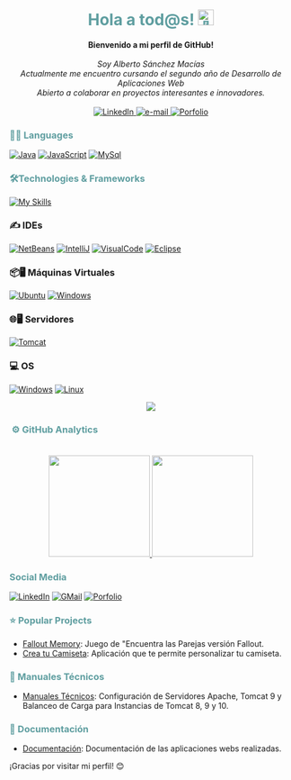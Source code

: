 <h1 align="center" style="color: #5F9EA0;">Hola a tod@s! <img src="" width="28px" alt="👋"></h1>

<p align="center">
    <b>Bienvenido a mi perfil de GitHub!</b><br><br>
    <i>
        Soy Alberto S&aacute;nchez Mac&iacute;as<br>
        Actualmente me encuentro cursando el segundo año de Desarrollo de Aplicaciones Web<br>
        Abierto a colaborar en proyectos interesantes e innovadores.<br>
    </i><br>
    <a href="https://www.linkedin.com/in/alberto-sánchez-macías">
        <img src="https://img.shields.io/badge/LinkedIn-blue?style=flat-square&logo=linkedin" alt="LinkedIn">
    </a>
    <a href="mailto:sanchezmacias11@gmail.com">
        <img src="https://img.shields.io/badge/Email-blue?style=flat-square&logo=gmail&logoColor=white" alt="e-mail">
    </a>
   <a href="https://amsanchezm11.github.io/Mi-Porfolio/">
    <img src="https://img.shields.io/badge/Portfolio-blue?style=flat-square&logo=github" alt="Porfolio">
</a>    
</p>

### <span style="color: #5F9EA0;">🧑‍💻 Languages</span>
[![Java](https://skillicons.dev/icons?i=java&theme=light)](https://github.com/amsanchezm11)
[![JavaScript](https://skillicons.dev/icons?i=js)](https://github.com/amsanchezm11)
[![MySql](https://skillicons.dev/icons?i=mysql&theme=light)](https://github.com/amsanchezm11)

<!-- [![Java](https://img.shields.io/badge/java-black?style=for-the-badge&logo=java)](https://github.com/amsanchezm11)
![JavaScript](https://img.shields.io/badge/javascript-black?style=for-the-badge&logo=javascript)
![SQL](https://img.shields.io/badge/sql-black?style=for-the-badge&logo=mysql) -->

### <span style="color: #5F9EA0;">🛠️Technologies & Frameworks</span>
[![My Skills](https://skillicons.dev/icons?i=html,css,react,bootstrap,hibernate)](https://github.com/amsanchezm11)
<!-- [![HTML5](https://img.shields.io/badge/html5-black?style=for-the-badge&logo=html5)](https://github.com/amsanchezm11) -->
<!-- [![CSS3](https://img.shields.io/badge/css3-black?style=for-the-badge&logo=css3)](https://github.com/amsanchezm11) -->
<!-- [![Docker](https://img.shields.io/badge/docker-black?style=for-the-badge&logo=docker)](https://github.com/amsanchezm11) -->

### ✍️ IDEs
[![NetBeans](https://simpleskill.icons.workers.dev/svg?i=apachenetbeanside)](https://github.com/amsanchezm11)
[![IntelliJ](https://skillicons.dev/icons?i=idea)](https://github.com/amsanchezm11)
[![VisualCode](https://skillicons.dev/icons?i=vscode)](https://github.com/amsanchezm11)
[![Eclipse](https://skillicons.dev/icons?i=eclipse)](https://github.com/amsanchezm11)
<!-- [![My Skills](https://simpleskill.icons.workers.dev/svg?i=react,node.js,mysql,docker,mongodb,postgresql,angular)](https://github.com/amsanchezm11) -->

### 📦🖥️ Máquinas Virtuales
[![Ubuntu](https://skillicons.dev/icons?i=ubuntu)](https://github.com/amsanchezm11)
[![Windows](https://skillicons.dev/icons?i=windows)](https://github.com/amsanchezm11)

### 🌐🖥️ Servidores
[![Tomcat](https://simpleskill.icons.workers.dev/svg?i=apachetomcat)](https://github.com/amsanchezm11)

### 💻 OS
[![Windows](https://skillicons.dev/icons?i=windows)](https://github.com/amsanchezm11)
[![Linux](https://skillicons.dev/icons?i=linux)](https://github.com/amsanchezm11)
<!-- [![Windows](https://img.shields.io/badge/Windows-black?style=for-the-badge&logo=Windows)](https://github.com/amsanchezm11) -->
<!-- [![Linux](https://img.shields.io/badge/linux-black?style=for-the-badge&logo=Linux)](https://github.com/amsanchezm11) -->


<p align="center">
  <a href="https://github.com/amsanchezm11">
    <img src="https://komarev.com/ghpvc/?username=amsanchezm11&color=blue&style=flat)" />
  </a>
</p>

### <span style="color: #5F9EA0;">&nbsp;⚙️ GitHub Analytics</span><br><br>

<p align="center">
<a href="(https://github.com/amsanchezm11)">
  <img height="180em" src="https://github-readme-stats-eight-theta.vercel.app/api?username=amsanchezm11&show_icons=true&theme=algolia&include_all_commits=true&count_private=true"/>
  <img height="180em" src="https://github-readme-stats-eight-theta.vercel.app/api/top-langs/?username=amsanchezm11&layout=compact&langs_count=8&theme=algolia"/>
</a>
</p>

### <span style="color: #5F9EA0;" align="center">Social Media</span>

[![LinkedIn](https://skillicons.dev/icons?i=linkedin)](https://www.linkedin.com/in/alberto-sánchez-macías)
[![GMail](https://skillicons.dev/icons?i=gmail)](mailto:sanchezmacias11@gmail.com)
[![Porfolio](https://skillicons.dev/icons?i=github)](https://amsanchezm11.github.io/Mi-Porfolio/)

###  <span style="color: #5F9EA0;">⭐ Popular Projects</span>

- [Fallout Memory](https://amsanchezm11.github.io/falloutMemory/): Juego de "Encuentra las Parejas versi&oacute;n Fallout.
- [Crea tu Camiseta](https://amsanchezm11.github.io/creaTuCamiseta/): Aplicaci&oacute;n que te permite personalizar tu camiseta.

###  <span style="color: #5F9EA0;">📕 Manuales T&eacute;cnicos</span>
- [Manuales Técnicos](https://github.com/amsanchezm11/Manuales-Tecnicos.git): Configuración de Servidores Apache, Tomcat 9 y Balanceo de Carga para Instancias de Tomcat 8, 9 y 10.

###  <span style="color: #5F9EA0;">📗 Documentaci&oacute;n</span>
- [Documentaci&oacute;n](https://github.com/amsanchezm11/DOCUMENTACION.git): Documentaci&oacute;n de las aplicaciones webs realizadas. 

¡Gracias por visitar mi perfil! 😊
